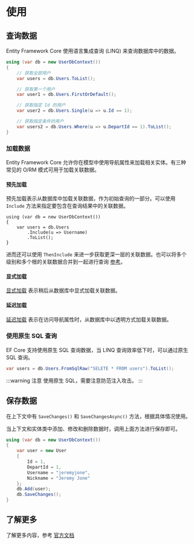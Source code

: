 # 使用

## 查询数据

Entity Framework Core 使用语言集成查询 (LINQ) 来查询数据库中的数据。

```csharp
using (var db = new UserDbContext())
{
    // 获取全部用户
    var users = db.Users.ToList();

    // 获取第一个用户
    var user1 = db.Users.FirstOrDefault();

    // 获取指定 Id 的用户
    var user2 = db.Users.Single(u => u.Id == 1);

    // 获取指定条件的用户
    var users2 = db.Users.Where(u => u.DepartId == 1).ToList();
}
```

### 加载数据

Entity Framework Core 允许你在模型中使用导航属性来加载相关实体。有三种常见的 O/RM 模式可用于加载关联数据。

#### 预先加载

预先加载表示从数据库中加载关联数据，作为初始查询的一部分。可以使用 `Include` 方法来指定要包含在查询结果中的关联数据。

```csharp{4}
using (var db = new UserDbContext())
{
    var users = db.Users
        .Include(u => Username)
        .ToList();
}
```

进而还可以使用 `ThenInclude` 来进一步获取更深一层的关联数据。也可以将多个级别和多个根的关联数据合并到一起进行查询 [参考](https://docs.microsoft.com/zh-cn/ef/core/querying/related-data/eager#including-multiple-levels)。

#### 显式加载

[显式加载](https://docs.microsoft.com/zh-cn/ef/core/querying/related-data/explicit) 表示稍后从数据库中显式加载关联数据。

#### 延迟加载

[延迟加载](https://docs.microsoft.com/zh-cn/ef/core/querying/related-data/lazy) 表示在访问导航属性时，从数据库中以透明方式加载关联数据。

### 使用原生 SQL 查询

EF Core 支持使用原生 SQL 查询数据，当 LINQ 查询效率低下时，可以通过原生 SQL 查询。

```csharp
var users = db.Users.FromSqlRaw("SELETE * FROM users").ToList();
```

:::warning 注意
使用原生 SQL，需要注意防范注入攻击。
:::

## 保存数据

在上下文中有 `SaveChanges()` 和 `SaveChangesAsync()` 方法，根据具体情况使用。

当上下文和实体类中添加、修改和删除数据时，调用上面方法进行保存即可。

```csharp
using (var db = new UserDbContext())
{
    var user = new User
    {
        Id = 1,
        DepartId = 1,
        Username = "jeremyjone",
        Nickname = "Jeremy Jone"
    };
    db.Add(user);
    db.SaveChanges();
}
```

## 了解更多

了解更多内容，参考 [官方文档](https://docs.microsoft.com/zh-cn/ef/core/)
